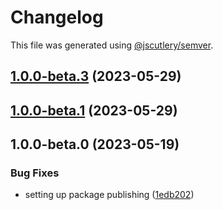 # Changelog

This file was generated using [@jscutlery/semver](https://github.com/jscutlery/semver).

## [1.0.0-beta.3](https://github.com/rhinobase/raftyui/compare/tab-1.0.0-beta.2...tab-1.0.0-beta.3) (2023-05-29)

## [1.0.0-beta.1](https://github.com/rhinobase/raftyui/compare/tab-1.0.0-beta.0...tab-1.0.0-beta.1) (2023-05-29)

## 1.0.0-beta.0 (2023-05-19)

### Bug Fixes

- setting up package publishing ([1edb202](https://github.com/rhinobase/design-system/commit/1edb20248b82d035a7bd75008bb61cac89559fb5))
